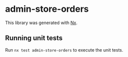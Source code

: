 # admin-store-orders

This library was generated with [Nx](https://nx.dev).

## Running unit tests

Run `nx test admin-store-orders` to execute the unit tests.
